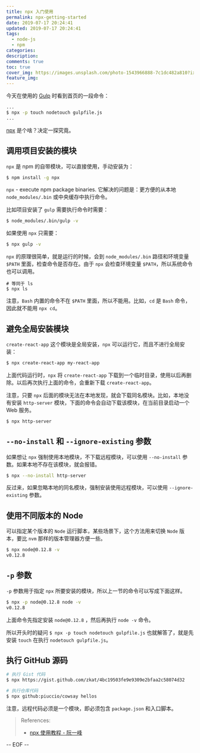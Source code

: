 ```yaml
---
title: npx 入门使用
permalink: npx-getting-started
date: 2019-07-17 20:24:41
updated: 2019-07-17 20:24:41
tags:
  - node-js
  - npm
categories:
description:
comments: true
toc: true
cover_img: https://images.unsplash.com/photo-1543966888-7c1dc482a810?ixlib=rb-1.2.1&ixid=eyJhcHBfaWQiOjEyMDd9&auto=format&fit=crop&w=320&q=80
feature_img:
---
```


今天在使用的 [Gulp](https://gulpjs.com/) 时看到首页的一段命令：

```bash
...
$ npx -p touch nodetouch gulpfile.js
...
```

[npx](https://www.npmjs.com/package/npx) 是个啥？决定一探究竟。

<!-- more -->

## 调用项目安装的模块

`npx` 是 npm 的自带模块，可以直接使用，手动安装为：

```bash
$ npm install -g npx
```

`npx` - execute npm package binaries. 它解决的问题是：更方便的从本地 `node_modules/.bin` 或中央缓存中执行命令。

比如项目安装了 `gulp` 需要执行命令时需要：

```bash
$ node_modules/.bin/gulp -v
```

如果使用 `npx` 只需要：

```bash
$ npx gulp -v
```

`npx` 的原理很简单，就是运行的时候，会到 `node_modules/.bin` 路径和环境变量 `$PATH` 里面，检查命令是否存在。由于 `npx` 会检查环境变量 `$PATH`，所以系统命令也可以调用。

```
# 等同于 ls
$ npx ls
```

注意，`Bash` 内置的命令不在 `$PATH` 里面，所以不能用。比如，`cd` 是 `Bash` 命令，因此就不能用 `npx cd`。

## 避免全局安装模块

`create-react-app` 这个模块是全局安装，`npx` 可以运行它，而且不进行全局安装：

```bash
$ npx create-react-app my-react-app
```

上面代码运行时，`npx` 将 `create-react-app` 下载到一个临时目录，使用以后再删除。以后再次执行上面的命令，会重新下载 `create-react-app`。

注意，只要 `npx` 后面的模块无法在本地发现，就会下载同名模块。比如，本地没有安装 `http-server` 模块，下面的命令会自动下载该模块，在当前目录启动一个 Web 服务。

```bash
$ npx http-server
```

## `--no-install` 和 `--ignore-existing` 参数

如果想让 `npx` 强制使用本地模块，不下载远程模块，可以使用 `--no-install` 参数。如果本地不存在该模块，就会报错。

```bash
$ npx --no-install http-server
```

反过来，如果忽略本地的同名模块，强制安装使用远程模块，可以使用 `--ignore-existing` 参数。

## 使用不同版本的 Node

可以指定某个版本的 `Node` 运行脚本，某些场景下，这个方法用来切换 `Node` 版本，要比 `nvm` 那样的版本管理器方便一些。

```bash
$ npx node@0.12.8 -v
v0.12.8
```

## `-p` 参数

`-p` 参数用于指定 `npx` 所要安装的模块，所以上一节的命令可以写成下面这样。

```bash
$ npx -p node@0.12.8 node -v
v0.12.8
```

上面命令先指定安装 `node@0.12.8` ，然后再执行 `node -v` 命令。

所以开头时的疑问 `$ npx -p touch nodetouch gulpfile.js` 也就解答了，就是先安装 `touch` 在执行 `nodetouch gulpfile.js`。

## 执行 GitHub 源码

```bash
# 执行 Gist 代码
$ npx https://gist.github.com/zkat/4bc19503fe9e9309e2bfaa2c58074d32

# 执行仓库代码
$ npx github:piuccio/cowsay hellos
```

注意，远程代码必须是一个模块，即必须包含 `package.json` 和入口脚本。

> References:
>
> - [npx 使用教程 - 阮一峰](http://www.ruanyifeng.com/blog/2019/02/npx.html)

-- EOF --
